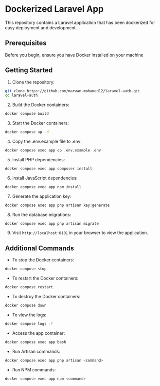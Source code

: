 # Dockerized Laravel App

This repository contains a Laravel application that has been dockerized for easy deployment and development.

## Prerequisites

Before you begin, ensure you have Docker installed on your machine

## Getting Started

1. Clone the repository:

```bash
git clone https://github.com/marwan-mohamed12/laravel-auth.git
cd laravel-auth
```

2. Build the Docker containers:

```bash
docker compose build
```

3. Start the Docker containers:

```bash
docker compose up -d
```

4. Copy the .env.example file to .env:

```bash
docker compose exec app cp .env.example .env
```

5. Install PHP dependencies:

```bash
docker compose exec app composer install
```

6. Install JavaScript dependencies:

```bash
docker compose exec app npm install
```

7. Generate the application key:

```bash
docker compose exec app php artisan key:generate
```

8. Run the database migrations:

```bash
docker compose exec app php artisan migrate
```

9. Visit `http://localhost:8101` in your browser to view the application.

## Additional Commands

-   To stop the Docker containers:

```bash
docker compose stop
```

-   To restart the Docker containers:

```bash
docker compose restart
```

-   To destroy the Docker containers:

```bash
docker compose down
```

-   To view the logs:

```bash
docker compose logs -f
```

-   Access the app container:

```bash
docker compose exec app bash
```

-   Run Artisan commands:

```bash
docker compose exec app php artisan <command>
```

-   Run NPM commands:

```bash
docker compose exec app npm <command>
```
